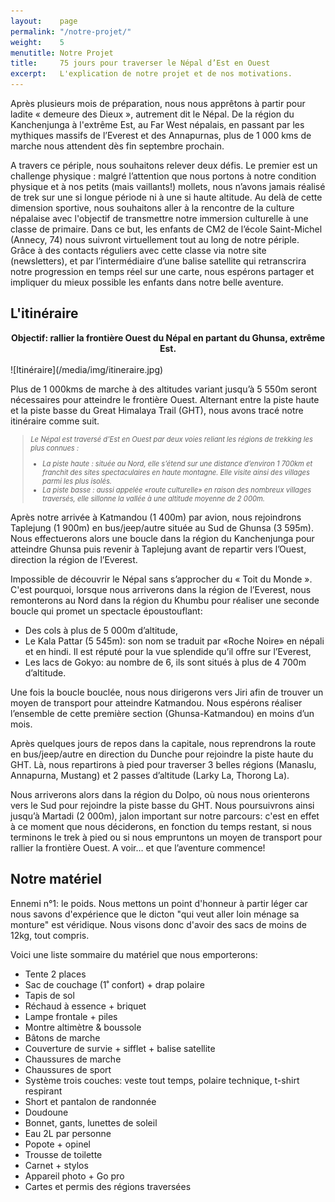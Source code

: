 ```yaml
---
layout:    page
permalink: "/notre-projet/"
weight:    5
menutitle: Notre Projet
title:     75 jours pour traverser le Népal d’Est en Ouest
excerpt:   L'explication de notre projet et de nos motivations.
---
```



Après plusieurs mois de préparation, nous nous apprêtons à partir pour ladite « demeure des Dieux », autrement dit le Népal. De la région du Kanchenjunga à l'extrême Est, au Far West népalais, en passant par les mythiques massifs de l’Everest et des Annapurnas, plus de 1 000 kms de marche nous attendent dès fin septembre prochain. 

A travers ce périple, nous souhaitons relever deux défis. Le premier est un challenge physique : malgré l’attention que nous portons à notre condition physique et à nos petits (mais vaillants!) mollets, nous n’avons jamais réalisé de trek sur une si longue période ni à une si haute altitude. Au delà de cette dimension sportive, nous souhaitons aller à la rencontre de la culture népalaise avec l'objectif de transmettre notre immersion culturelle à une classe de primaire. Dans ce but, les enfants de CM2 de l’école Saint-Michel (Annecy, 74) nous suivront virtuellement tout au long de notre périple. Grâce à des contacts réguliers avec cette classe via notre site (newsletters), et par l’intermédiaire d’une balise satellite qui retranscrira notre progression en temps réel sur une carte, nous espérons partager et impliquer du mieux possible les enfants dans notre belle aventure.

## L'itinéraire

<center><B>Objectif: rallier la frontière Ouest du Népal en partant du Ghunsa, extrême Est.</B></center>
<br>
![Itinéraire](/media/img/itineraire.jpg)

Plus de 1 000kms de marche à des altitudes variant jusqu’à 5 550m seront nécessaires pour atteindre le frontière Ouest. Alternant entre la piste haute et la piste basse du Great Himalaya Trail (GHT), nous avons tracé notre itinéraire comme suit.

<blockquote style="font-size:.8em"><i>
Le Népal est traversé d'Est en Ouest par deux voies reliant les régions de trekking les plus connues :
<ul>
<li> La piste haute : située au Nord, elle s’étend sur une distance d’environ 1 700km et franchit des sites spectaculaires en haute montagne. Elle visite ainsi des villages parmi les plus isolés.</li>
<li>La piste basse : aussi appelée «route culturelle» en raison des nombreux villages traversés, elle sillonne la vallée à une altitude moyenne de 2 000m.</li>
</ul>
</i>
</blockquote>

Après notre arrivée à Katmandou (1 400m) par avion, nous rejoindrons Taplejung (1 900m) en bus/jeep/autre située au Sud de Ghunsa (3 595m). Nous effectuerons alors une boucle dans la région du Kanchenjunga pour atteindre Ghunsa puis revenir à Taplejung avant de repartir vers l’Ouest, direction la région de l’Everest.

Impossible de découvrir le Népal sans s’approcher du « Toit du Monde ». C'est pourquoi, lorsque nous arriverons dans la région de l’Everest, nous remonterons au Nord dans la région du Khumbu pour réaliser une seconde boucle qui promet un spectacle époustouflant:<br/>

- Des cols à plus de 5 000m d’altitude,
- Le Kala Pattar (5 545m): son nom se traduit par «Roche Noire» en népali et en hindi. Il est réputé pour la vue splendide qu’il offre sur l’Everest,
- Les lacs de Gokyo: au nombre de 6, ils sont situés à plus de 4 700m d’altitude.

Une fois la boucle bouclée, nous nous dirigerons vers Jiri afin de trouver un moyen de transport pour atteindre Katmandou. Nous espérons réaliser l’ensemble de cette première section (Ghunsa-Katmandou) en moins d’un mois.

Après quelques jours de repos dans la capitale, nous reprendrons la route en bus/jeep/autre en direction du Dunche pour rejoindre la piste haute du GHT. Là, nous repartirons à pied pour traverser 3 belles régions (Manaslu, Annapurna, Mustang) et 2 passes d’altitude (Larky La, Thorong La).

Nous arriverons alors dans la région du Dolpo, où nous nous orienterons vers le Sud pour rejoindre la piste basse du GHT. Nous poursuivrons ainsi jusqu’à Martadi (2 000m), jalon important sur notre parcours: c'est en effet à ce moment que nous déciderons, en fonction du temps restant, si nous terminons le trek à pied ou si nous empruntons un moyen de transport pour rallier la frontière Ouest. A voir… et que l’aventure commence!

## Notre matériel

Ennemi n°1: le poids. Nous mettons un point d'honneur à partir léger car nous savons d'expérience que le dicton "qui veut aller loin ménage sa monture" est véridique. Nous visons donc d'avoir des sacs de moins de 12kg, tout compris.

Voici une liste sommaire du matériel que nous emporterons:

- Tente 2 places
- Sac de couchage (1˚ confort) + drap polaire
- Tapis de sol
- Réchaud à essence + briquet
- Lampe frontale + piles
- Montre altimètre & boussole
- Bâtons de marche
- Couverture de survie + sifflet + balise satellite
- Chaussures de marche
- Chaussures de sport
- Système trois couches: veste tout temps, polaire technique, t-shirt respirant
- Short et pantalon de randonnée
- Doudoune
- Bonnet, gants, lunettes de soleil
- Eau 2L par personne
- Popote + opinel
- Trousse de toilette
- Carnet + stylos
- Appareil photo + Go pro
- Cartes et permis des régions traversées
